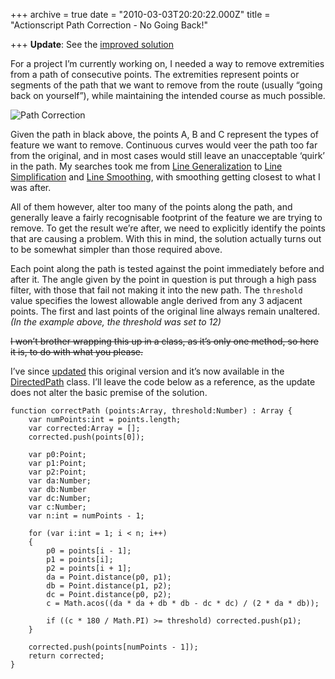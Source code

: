+++
archive = true
date = "2010-03-03T20:20:22.000Z"
title = "Actionscript Path Correction - No Going Back!"

+++
**Update**: See the [improved solution](http://blog.duncanhall.net/2010/03/actionscript-path-correction-part-2/)

For a project I’m currently working on, I needed a way to remove extremities from a path of consecutive points. The extremities represent points or segments of the path that we want to remove from the route (usually “going back on yourself”), while maintaining the intended course as much possible.

![Path Correction](/content/images/2015/02/PathCorrect1.png)

Given the path in black above, the points A, B and C represent the types of feature we want to remove. Continuous curves would veer the path too far from the original, and in most cases would still leave an unacceptable ‘quirk’ in the path. My searches took me from [Line Generalization](http://www.lostinactionscript.com/blog/index.php/2007/07/11/douglas-peuker-line-generalization/) to [Line Simplification](http://www.geom.unimelb.edu.au/gisweb/LGmodule/LGSimplification.htm) and [Line Smoothing](http://www.geom.unimelb.edu.au/gisweb/LGmodule/LGSmoothing.htm), with smoothing getting closest to what I was after.

All of them however, alter too many of the points along the path, and generally leave a fairly recognisable footprint of the feature we are trying to remove. To get the result we’re after, we need to explicitly identify the points that are causing a problem. With this in mind, the solution actually turns out to be somewhat simpler than those required above.

<div class="efe-flash" id="efe-swf-5"></div>

Each point along the path is tested against the point immediately before and after it. The angle given by the point in question is put through a high pass filter, with those that fail not making it into the new path. The `threshold` value specifies the lowest allowable angle derived from any 3 adjacent points. The first and last points of the original line always remain unaltered. *(In the example above, the threshold was set to 12)*

<del datetime="2010-03-07T12:10:49+00:00">I won’t brother wrapping this up in a class, as it’s only one method, so here it is, to do with what you please. </del>  

I’ve since [updated](http://blog.duncanhall.net/2010/03/actionscript-path-correction-part-2/) this original version and it’s now available in the [DirectedPath](http://code.google.com/p/duncanhall-lib/source/browse/trunk/net/duncanhall/geom/DirectedPath.as) class. I’ll leave the code below as a reference, as the update does not alter the basic premise of the solution.

    function correctPath (points:Array, threshold:Number) : Array {
        var numPoints:int = points.length;
        var corrected:Array = [];
        corrected.push(points[0]);

        var p0:Point;
        var p1:Point;
        var p2:Point;
        var da:Number;
        var db:Number
        var dc:Number;
        var c:Number;
        var n:int = numPoints - 1;

        for (var i:int = 1; i < n; i++)
        {
            p0 = points[i - 1];
            p1 = points[i];
            p2 = points[i + 1];
            da = Point.distance(p0, p1);
            db = Point.distance(p1, p2);
            dc = Point.distance(p0, p2);
            c = Math.acos((da * da + db * db - dc * dc) / (2 * da * db));

            if ((c * 180 / Math.PI) >= threshold) corrected.push(p1);
        }

        corrected.push(points[numPoints - 1]);
        return corrected;
    }